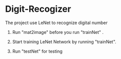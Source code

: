 # Digit-Recogizer
The project use LeNet to recognize digital number


1. Run "mat2image" before you run "trainNet" .

2. Start training LeNet Network by running "trainNet".

3. Run "testNet" for testing
